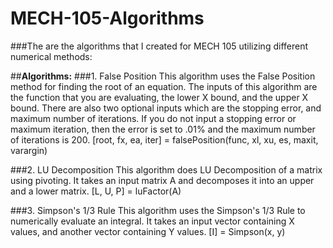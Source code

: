 # MECH-105-Algorithms
###The are the algorithms that I created for MECH 105 utilizing different numerical methods:

##**Algorithms:**
###1. False Position
This algorithm uses the False Position method for finding the root of an equation. The inputs of this algorithm are the function that you are evaluating, the lower X bound, and the upper X bound. There are also two optional inputs which are the stopping error, and maximum number of iterations. If you do not input a stopping error or maximum iteration, then the error is set to .01% and the maximum number of iterations is 200. 
[root, fx, ea, iter] = falsePosition(func, xl, xu, es, maxit, varargin)

###2. LU Decomposition
This algorithm does LU Decomposition of a matrix using pivoting. It takes an input matrix A and decomposes it into an upper and a lower matrix.
[L, U, P] = luFactor(A)

###3. Simpson's 1/3 Rule
This algorithm uses the Simpson's 1/3 Rule to numerically evaluate an integral. It takes an input vector containing X values, and another vector containing Y values.
[I] = Simpson(x, y)
